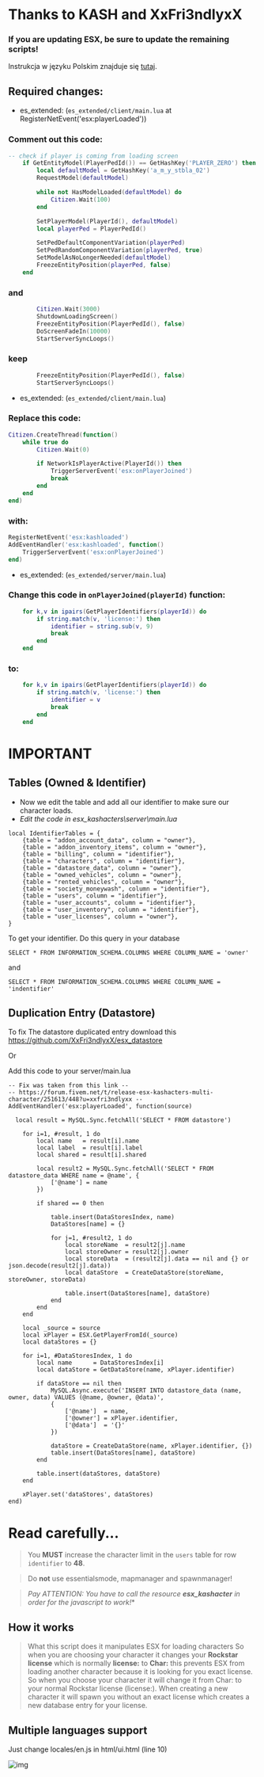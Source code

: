 # Thanks to KASH and XxFri3ndlyxX
### If you are updating ESX, be sure to update the remaining scripts!

Instrukcja w języku Polskim znajduje się [tutaj](https://github.com/fivem-ex/esx_kashacter/blob/master/readme-pl.md).

## Required changes:

* es_extended: (`es_extended/client/main.lua` at RegisterNetEvent('esx:playerLoaded'))

### Comment out this code:
```lua
-- check if player is coming from loading screen
	if GetEntityModel(PlayerPedId()) == GetHashKey('PLAYER_ZERO') then
		local defaultModel = GetHashKey('a_m_y_stbla_02')
		RequestModel(defaultModel)

		while not HasModelLoaded(defaultModel) do
			Citizen.Wait(100)
		end

		SetPlayerModel(PlayerId(), defaultModel)
		local playerPed = PlayerPedId()

		SetPedDefaultComponentVariation(playerPed)
		SetPedRandomComponentVariation(playerPed, true)
		SetModelAsNoLongerNeeded(defaultModel)
		FreezeEntityPosition(playerPed, false)
	end
```
### and  
```lua
		Citizen.Wait(3000)
		ShutdownLoadingScreen()
		FreezeEntityPosition(PlayerPedId(), false)
		DoScreenFadeIn(10000)
		StartServerSyncLoops()	
```
### keep
```lua
		FreezeEntityPosition(PlayerPedId(), false)
		StartServerSyncLoops()	
```

* es_extended: (`es_extended/client/main.lua`)

### Replace this code:

```lua
Citizen.CreateThread(function()
	while true do
		Citizen.Wait(0)

		if NetworkIsPlayerActive(PlayerId()) then
			TriggerServerEvent('esx:onPlayerJoined')
			break
		end
	end
end)
```

### with:

```lua
RegisterNetEvent('esx:kashloaded')
AddEventHandler('esx:kashloaded', function()
	TriggerServerEvent('esx:onPlayerJoined')
end)
```

* es_extended: (`es_extended/server/main.lua`)

### Change this code in `onPlayerJoined(playerId)` function:

```lua
	for k,v in ipairs(GetPlayerIdentifiers(playerId)) do
		if string.match(v, 'license:') then
			identifier = string.sub(v, 9)
			break
		end
	end
```

### to:


```lua
	for k,v in ipairs(GetPlayerIdentifiers(playerId)) do
		if string.match(v, 'license:') then
			identifier = v
			break
		end
	end
```

# **IMPORTANT**

## Tables (Owned & Identifier)
- Now we edit the table and add all our identifier to make sure our character loads.
- *Edit the code in esx_kashacters\server\main.lua*


```
local IdentifierTables = {
    {table = "addon_account_data", column = "owner"},
	{table = "addon_inventory_items", column = "owner"},
    {table = "billing", column = "identifier"},
	{table = "characters", column = "identifier"},
	{table = "datastore_data", column = "owner"},
	{table = "owned_vehicles", column = "owner"},
    {table = "rented_vehicles", column = "owner"},
	{table = "society_moneywash", column = "identifier"},
	{table = "users", column = "identifier"},
    {table = "user_accounts", column = "identifier"},
	{table = "user_inventory", column = "identifier"},
	{table = "user_licenses", column = "owner"},
}
```

To get your identifier.
Do this query in your database

`SELECT * FROM INFORMATION_SCHEMA.COLUMNS WHERE COLUMN_NAME = 'owner'`

and

`SELECT * FROM INFORMATION_SCHEMA.COLUMNS WHERE COLUMN_NAME = 'indentifier'`

## Duplication Entry (Datastore)
To fix The datastore duplicated entry download this https://github.com/XxFri3ndlyxX/esx_datastore   

Or  

Add this code to your server/main.lua  
```-- Fix for kashacters duplication entry --
-- Fix was taken from this link --
-- https://forum.fivem.net/t/release-esx-kashacters-multi-character/251613/448?u=xxfri3ndlyxx --
AddEventHandler('esx:playerLoaded', function(source)

  local result = MySQL.Sync.fetchAll('SELECT * FROM datastore')

	for i=1, #result, 1 do
		local name   = result[i].name
		local label  = result[i].label
		local shared = result[i].shared

		local result2 = MySQL.Sync.fetchAll('SELECT * FROM datastore_data WHERE name = @name', {
			['@name'] = name
		})

		if shared == 0 then

			table.insert(DataStoresIndex, name)
			DataStores[name] = {}

			for j=1, #result2, 1 do
				local storeName  = result2[j].name
				local storeOwner = result2[j].owner
				local storeData  = (result2[j].data == nil and {} or json.decode(result2[j].data))
				local dataStore  = CreateDataStore(storeName, storeOwner, storeData)

				table.insert(DataStores[name], dataStore)
			end
		end
	end

	local _source = source
	local xPlayer = ESX.GetPlayerFromId(_source)
  	local dataStores = {}
  
	for i=1, #DataStoresIndex, 1 do
		local name      = DataStoresIndex[i]
		local dataStore = GetDataStore(name, xPlayer.identifier)

		if dataStore == nil then
			MySQL.Async.execute('INSERT INTO datastore_data (name, owner, data) VALUES (@name, @owner, @data)',
			{
				['@name']  = name,
				['@owner'] = xPlayer.identifier,
				['@data']  = '{}'
			})

			dataStore = CreateDataStore(name, xPlayer.identifier, {})
			table.insert(DataStores[name], dataStore)
		end

		table.insert(dataStores, dataStore)
	end

	xPlayer.set('dataStores', dataStores)
end)
```

# Read carefully...
> You **MUST** increase the character limit in the `users` table for row `identifier` to **48**.

> Do **not** use essentialsmode, mapmanager and spawnmanager!

> *Pay ATTENTION: You have to call the resource **esx_kashacter** in order for the javascript to work!**

## How it works
> What this script does it manipulates ESX for loading characters
So when you are choosing your character it changes your **Rockstar license** which is normally **license:** to **Char:** this prevents ESX from loading another character because it is looking for you exact license. So when you choose your character it will change it from Char: to your normal Rockstar license (license:). When creating a new character it will spawn you without an exact license which creates a new database entry for your license.

## Multiple languages support
Just change locales/en.js in html/ui.html (line 10)


![img](https://gyazo.com/9ec7181c10679e4053ced5349884f4e8)